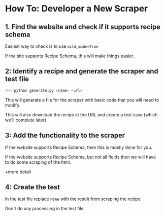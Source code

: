 # How To: Developer a New Scraper

## 1. Find the website and check if it supports recipe schema

Easiest way to check is to use `wild_mode=True`

If the site supports Recipe Schema, this will make things easier.

## 2: Identify a recipe and generate the scraper and test file

```python
>>> python generate.py <name> <url>
```

This will generate a file for the scraper with basic code that you will need to modify.

This will also download the recipe at the URL and create a test case (which we'll complete later)

## 3: Add the functionality to the scraper

If the website supports Recipe Schema, then this is mostly done for you.

If the website supports Recipe Schema, but not all fields then we will have to do some scraping of the html.

+more detail

## 4: Create the test

In the test file replace `None` with the result from scraping the recipe.

Don't do any processing in the test file.
